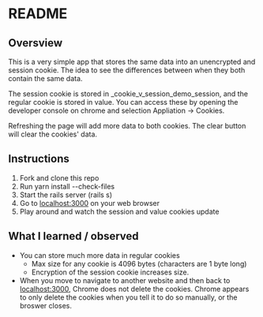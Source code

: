 # README

## Oversview
This is a very simple app that stores the same data into an unencrypted and session cookie. The idea to see the differences between when they both contain the same data.

The session cookie is stored in _cookie_v_session_demo_session, and the regular cookie is stored in value. You can access these by opening the developer console on chrome and selection Appliation -> Cookies.

Refreshing the page will add more data to both cookies. The clear button will clear the cookies' data.

## Instructions

1. Fork and clone this repo
2. Run yarn install --check-files
3. Start the rails server (rails s)
4. Go to [localhost:3000](localhost:3000) on your web browser
5. Play around and watch the session and value cookies update

## What I learned / observed
* You can store much more data in regular cookies
  * Max size for any cookie is 4096 bytes (characters are 1 byte long)
  * Encryption of the session cookie increases size.
* When you move to navigate to another website and then back to [localhost:3000](localhost:3000), Chrome does not delete the cookies. Chrome appears to only delete the cookies when you tell it to do so manually, or the broswer closes.